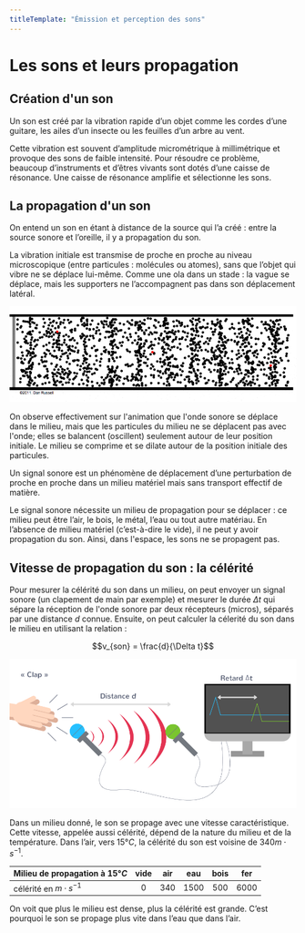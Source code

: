 ```yaml
---
titleTemplate: "Émission et perception des sons"
---
```


# Les sons et leurs propagation

## Création d'un son

Un son est créé par la vibration rapide d’un objet comme les cordes d’une guitare, les ailes d’un insecte ou les feuilles d’un arbre au vent.

Cette vibration est souvent d’amplitude micrométrique à millimétrique et provoque des sons de faible intensité. Pour résoudre ce problème, beaucoup d’instruments et d’êtres vivants sont dotés d’une caisse de résonance. Une caisse de résonance amplifie et sélectionne les sons.

## La propagation d'un son

On entend un son en étant à distance de la source qui l’a créé : entre la source sonore et l’oreille, il y a propagation du son.

La vibration initiale est transmise de proche en proche au niveau microscopique (entre particules : molécules ou atomes), sans que l’objet qui vibre ne se déplace lui-même. Comme une ola dans un stade : la vague se déplace, mais les supporters ne l’accompagnent pas dans son déplacement latéral.

![propagation d'une onde](/images/cours/onde-sonore.gif "Propagation d'une onde sonore. [Source<IconExternalLink />](https://www.acs.psu.edu/drussell/demos.html)")

On observe effectivement sur l'animation que l'onde sonore se déplace dans le milieu, mais que les particules du milieu ne se déplacent pas avec l'onde; elles se balancent (oscillent) seulement autour de leur position initiale. Le milieu se comprime et se dilate autour de la position initiale des particules.

Un signal sonore est un phénomène de déplacement d’une perturbation de proche en proche dans un milieu matériel mais sans transport effectif de matière.

Le signal sonore nécessite un milieu de propagation pour se déplacer : ce milieu peut être l’air, le bois, le métal, l’eau ou tout autre matériau. En l’absence de milieu matériel (c’est-à-dire le vide), il ne peut y avoir propagation du son. Ainsi, dans l'espace, les sons ne se propagent pas.

## Vitesse de propagation du son : la célérité

Pour mesurer la célérité du son dans un milieu, on peut envoyer un signal sonore (un clapement de main par exemple) et mesurer le durée $\Delta t$ qui sépare la réception de l'onde sonore par deux récepteurs (micros), séparés par une distance $d$ connue. Ensuite, on peut calculer la célerité du son dans le milieu en utilisant la relation :

$$v_{son} = \frac{d}{\Delta t}$$

![protocole de mesure de la vitesse du son](/images/cours/mesure-vitesse-son.png "Protocole de mesure de la vitesse du son. [Source<IconExternalLink />](https://www.kartable.fr/ressources/physique-chimie/cours/lemission-dun-son/49898)")

Dans un milieu donné, le son se propage avec une vitesse caractéristique. Cette vitesse, appelée aussi célérité, dépend de la nature du milieu et de la température. Dans l’air, vers $15 °C$, la célérité du son est voisine de $340 m⋅s^{-1}$.

| Milieu de propagation à $15°C$ | vide  |  air  |  eau   | bois  |  fer   |
| ------------------------------ | :---: | :---: | :----: | :---: | :----: |
| célérité en $m⋅s^{-1}$         |  $0$  | $340$ | $1500$ | $500$ | $6000$ |

On voit que plus le milieu est dense, plus la célérité est grande. C’est pourquoi le son se propage plus vite dans l’eau que dans l’air.
